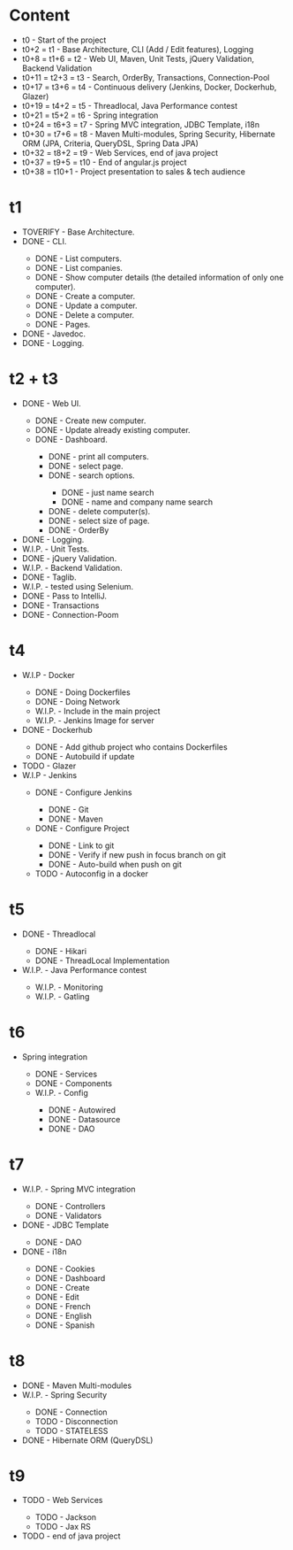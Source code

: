 # Content
<ul>
<li>t0 - Start of the project</li>
<li>t0+2 = t1 - Base Architecture, CLI (Add / Edit features), Logging</li>
<li>t0+8 = t1+6 = t2 - Web UI, Maven, Unit Tests, jQuery Validation, Backend Validation</li>
<li>t0+11 = t2+3 = t3 - Search, OrderBy, Transactions, Connection-Pool</li>
<li>t0+17 = t3+6 = t4 - Continuous delivery (Jenkins, Docker, Dockerhub, Glazer)</li>
<li>t0+19 = t4+2 = t5 - Threadlocal, Java Performance contest</li>
<li>t0+21 = t5+2 = t6 - Spring integration</li>
<li>t0+24 = t6+3 = t7 - Spring MVC integration, JDBC Template, i18n</li>
<li>t0+30 = t7+6 = t8 - Maven Multi-modules, Spring Security, Hibernate ORM (JPA, Criteria, QueryDSL, Spring Data JPA)</li>
<li>t0+32 = t8+2 = t9 - Web Services, end of java project</li>
<li>t0+37 = t9+5 = t10 - End of angular.js project</li>
<li>t0+38 = t10+1 - Project presentation to sales & tech audience</li>
 </ul>

# t1
<ul>
	<li>TOVERIFY - Base Architecture.</li>
	<li>DONE - CLI.</li>
	<ul>
		<li>DONE - List computers.</li>
		<li>DONE - List companies.</li>
		<li>DONE - Show computer details (the detailed information of only one computer).</li>
		<li>DONE - Create a computer.</li>
		<li>DONE - Update a computer.</li>
		<li>DONE - Delete a computer.</li>
		<li>DONE - Pages.</li>
	</ul>
	<li>DONE - Javedoc.</li>
	<li>DONE - Logging.</li>
</ul>

# t2 + t3
<ul>
	<li>DONE - Web UI.</li>
	<ul>
		<li>DONE - Create new computer.</li>
		<li>DONE - Update already existing computer.</li>
		<li>DONE - Dashboard.</li>
		<ul>
			<li>DONE - print all computers.</li>
			<li>DONE - select page.</li>
			<li>DONE - search options.</li>
			<ul>
				<li>DONE - just name search</li>
				<li>DONE - name and company name search</li>
			</ul>
			<li>DONE - delete computer(s).</li>
			<li>DONE - select size of page.</li>
			<li>DONE - OrderBy</li>
		</ul>
	</ul>
	<li>DONE - Logging.</li>
	<li>W.I.P. - Unit Tests.</li>
	<li>DONE - jQuery Validation.</li>
	<li>W.I.P. - Backend Validation.</li>
	<li>DONE - Taglib.</li>
	<li>W.I.P. - tested using Selenium.</li>
	<li>DONE - Pass to IntelliJ.</li>
	<li>DONE - Transactions</li>
	<li>DONE - Connection-Poom</li>
</ul>

# t4
<ul>
	<li>W.I.P - Docker</li>
	<ul>
		<li>DONE - Doing Dockerfiles</li>
		<li>DONE - Doing Network</li>
		<li>W.I.P. - Include in the main project</li>
		<li>W.I.P. - Jenkins Image for server</li>
	</ul>
	<li>DONE - Dockerhub</li>
	<ul>
		<li>DONE - Add github project who contains Dockerfiles</li>
		<li>DONE - Autobuild if update</li>
	</ul>
	<li>TODO - Glazer</li>
	<li>W.I.P - Jenkins</li>
	<ul>
		<li>DONE - Configure Jenkins</li>
		<ul>
			<li>DONE - Git</li>
			<li>DONE - Maven</li>
		</ul>
		<li>DONE - Configure Project</li>
		<ul>
			<li>DONE - Link to git</li>
			<li>DONE - Verify if new push in focus branch on git</li>
			<li>DONE - Auto-build when push on git</li>
		</ul>
		<li>TODO - Autoconfig in a docker</li>
	</ul>
</ul>

# t5
<ul>
	<li>DONE - Threadlocal</li>
	<ul>
		<li>DONE - Hikari</li>
		<li>DONE - ThreadLocal Implementation</li>
	</ul>
	<li>W.I.P. - Java Performance contest</li>
	<ul>
		<li>W.I.P. - Monitoring</li>
		<li>W.I.P. - Gatling</li>
	</ul>
</ul>

# t6
<ul>
	<li>Spring integration</li>
	<ul>
		<li>DONE - Services</li>
		<li>DONE - Components</li>
		<li>W.I.P. - Config</li>
		<ul>
			<li>DONE - Autowired</li>
			<li>DONE - Datasource</li>
			<li>DONE - DAO</li>
		</ul>
	</ul>
</ul>

# t7
<ul>
	<li>W.I.P. - Spring MVC integration</li>
		<ul>
			<li>DONE - Controllers</li>
			<li>DONE - Validators</li>
		</ul>
	<li>DONE - JDBC Template</li>
		<ul>
			<li>DONE - DAO</li>
		</ul>
	<li>DONE - i18n</li>
		<ul>
			<li>DONE - Cookies</li>
			<li>DONE - Dashboard</li>
			<li>DONE - Create</li>
			<li>DONE - Edit</li>
			<li>DONE - French</li>
			<li>DONE - English</li>
			<li>DONE - Spanish</li>
		</ul>
</ul>

# t8
<ul>
	<li>DONE - Maven Multi-modules</li>
	<li>W.I.P. - Spring Security</li>
	<ul>
		<li>DONE - Connection</li>
		<li>TODO - Disconnection</li>
		<li>TODO - STATELESS</li>
	</ul>
	<li>DONE - Hibernate ORM (QueryDSL)</li>
</ul>

# t9
<ul>
	<li>TODO - Web Services</li>
	<ul>
		<li>TODO - Jackson</li>
		<li>TODO - Jax RS</li>
	</ul>
	<li>TODO - end of java project</li>
</ul>